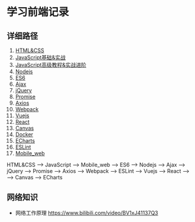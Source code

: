 # 学习前端记录

## 详细路径

1. [HTML&CSS](HTML&CSS)
2. [JavaScript基础&实战](JavaScript基础&实战)
3. [JavaScript高级教程&实战进阶](JavaScript高级教程&实战进阶)
4. [Nodejs](Nodejs)
5. [ES6](ES6)
6. [Ajax](Ajax)
7. [jQuery](jQuery)
8. [Promise](Promise)
9. [Axios](Axios)
10. [Webpack](Webpack)
11. [Vuejs](Vuejs)
12. [React](React)
13. [Canvas](Canvas)
14. [Docker](Docker)
15. [ECharts](ECharts)
16. [ESLint](ESLint)
17. [Mobile_web](Mobile_web)

HTML&CSS --> JavaScript --> Mobile_web --> ES6 --> Nodejs --> Ajax --> jQuery --> Promise --> Axios --> Webpack --> ESLint --> Vuejs --> React -->  --> Canvas --> ECharts

## 网络知识

- 网络工作原理 https://www.bilibili.com/video/BV1xJ41137Q3 